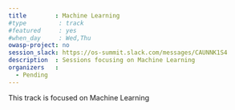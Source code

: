 ```yaml
---
title        : Machine Learning
#type         : track
#featured     : yes
#when_day     : Wed,Thu
owasp-project: no
session_slack: https://os-summit.slack.com/messages/CAUNNK1S4
description  : Sessions focusing on Machine Learning
organizers   :
  - Pending
---
```


This track is focused on Machine Learning
